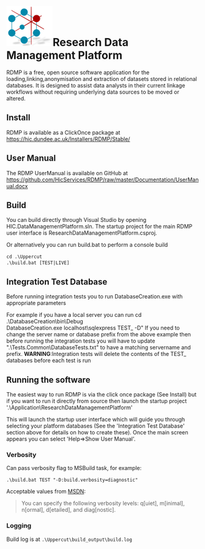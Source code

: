 # ![logo](/Application/ResearchDataManagementPlatform/Icon/mainsmall.png)Research Data Management Platform
RDMP is a free, open source software application for the loading,linking,anonymisation and extraction of datasets stored in relational databases.  It is designed to assist data analysts in their current linkage workflows without requiring underlying data sources to be moved or altered.

## Install
RDMP is available as a ClickOnce package at <https://hic.dundee.ac.uk/Installers/RDMP/Stable/>
## User Manual
The RDMP UserManual is available on GitHub at <https://github.com/HicServices/RDMP/raw/master/Documentation/UserManual.docx>

## Build

You can build directly through Visual Studio by opening HIC.DataManagementPlatform.sln.  The startup project for the main RDMP user interface is ResearchDataManagementPlatform.csproj.

Or alternatively you can run build.bat to perform a console build
	
	cd .\Uppercut
	.\build.bat [TEST|LIVE]

## Integration Test Database
Before running integration tests you to run DatabaseCreation.exe with appropriate parameters

For example if you have a local server you can run 
		cd .\DatabaseCreation\bin\Debug\
		DatabaseCreation.exe localhost\sqlexpress TEST_ -D"
If you need to change the server name or database prefix from the above example then before running the integration tests you will have to update ".\Tests.Common\DatabaseTests.txt" to have a matching servername and prefix.
	__WARNING__:Integration tests will delete the contents of the TEST_ databases before each test is run 

## Running the software
The easiest way to run RDMP is via the click once package (See Install) but if you want to run it directly from source then launch the startup project 
	'.\Application\ResearchDataManagementPlatform'

This will launch the startup user interface which will guide you through selecting your platform databases (See the 'Integration Test Database' section above for details on how to create these).  Once the main screen appears you can select 'Help=>Show User Manual'.
### Verbosity

Can pass verbosity flag to MSBuild task, for example:

	.\build.bat TEST "-D:build.verbosity=diagnostic"

Acceptable values from [MSDN](https://msdn.microsoft.com/en-us/library/ms164311.aspx):

> You can specify the following verbosity levels: q[uiet], m[inimal], n[ormal], d[etailed], and diag[nostic].

### Logging

Build log is at `.\Uppercut\build_output\build.log`
